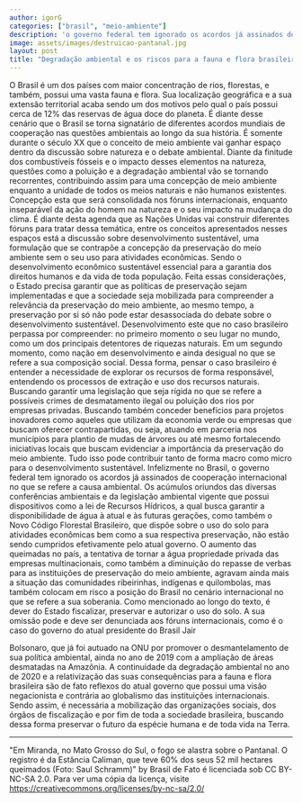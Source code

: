 ```yaml
---
author: igorG
categories: ["brasil", "meio-ambiente"]
description: 'o governo federal tem ignorado os acordos já assinados de cooperação internacional no que se refere a causa ambiental'
image: assets/images/destruicao-pantanal.jpg
layout: post
title: "Degradação ambiental e os riscos para a fauna e flora brasileira"
---
```

O Brasil é um dos países com maior concentração de rios, florestas, e também, possui uma vasta fauna e flora. Sua localização geográfica e a sua extensão territorial acaba sendo um dos motivos pelo qual o país possui cerca de 12% das reservas de água doce do planeta. É diante desse cenário que o Brasil se torna signatário de diferentes acordos mundiais de cooperação nas questões ambientais ao longo da sua história.
É somente durante o século XX que o conceito de meio ambiente vai ganhar espaço dentro da discussão sobre natureza e o debate ambiental. Diante da finitude dos combustíveis fósseis e o impacto desses elementos na natureza, questões como a poluição e a degradação ambiental vão se tornando recorrentes, contribuindo assim para uma concepção de meio ambiente enquanto a unidade de todos os meios naturais e não humanos existentes.
Concepção esta que será consolidada nos fóruns internacionais, enquanto inseparável da ação do homem na natureza e o seu impacto na mudança do clima. É diante desta agenda que as Nações Unidas vai construir diferentes fóruns para tratar dessa temática, entre os conceitos apresentados nesses espaços está a discussão sobre desenvolvimento sustentável, uma formulação que se contrapõe a concepção da preservação do meio ambiente sem o seu uso para atividades econômicas.
Sendo o desenvolvimento econômico sustentável essencial para a garantia dos direitos humanos e da vida de toda população. Feita essas considerações, o Estado precisa garantir que as políticas de preservação sejam implementadas e que a sociedade seja mobilizada para compreender a relevância da preservação do meio ambiente, ao mesmo tempo, a preservação por si só não pode estar desassociada do debate sobre o desenvolvimento sustentável.
Desenvolvimento este que no caso brasileiro perpassa por compreender: no primeiro momento o seu lugar no mundo, como um dos principais detentores de riquezas naturais. Em um segundo momento, como nação em desenvolvimento e ainda desigual no que se refere a sua composição social.
Dessa forma, pensar o caso brasileiro é entender a necessidade de explorar os recursos de forma responsável, entendendo os processos de extração e uso dos recursos naturais. Buscando garantir uma legislação que seja rígida no que se refere a possíveis crimes de desmatamento ilegal ou poluição dos rios por empresas privadas.
Buscando também conceder benefícios para projetos inovadores como aqueles que utilizam da economia verde ou empresas que buscam oferecer contrapartidas, ou seja, atuando em parceria nos municípios para plantio de mudas de árvores ou até mesmo fortalecendo iniciativas locais que buscam evidenciar a importância da preservação do meio ambiente. Tudo isso pode contribuir tanto de forma macro como micro para o desenvolvimento sustentável.
Infelizmente no Brasil, o governo federal tem ignorado os acordos já assinados de cooperação internacional no que se refere a causa ambiental. Os acúmulos oriundos das diversas conferências ambientais e da legislação ambiental vigente que possui dispositivos como a lei de Recursos Hídricos, a qual busca garantir a disponibilidade de água à atual e às futuras gerações, como também o Novo Código Florestal Brasileiro, que dispõe sobre o uso do solo para atividades econômicas bem como a sua respectiva preservação, não estão sendo cumpridos efetivamente pelo atual governo.
O aumento das queimadas no país, a tentativa de tornar a água propriedade privada das empresas multinacionais, como também a diminuição do repasse de verbas para as instituições de preservação do meio ambiente, agravam ainda mais a situação das comunidades ribeirinhas, indígenas e quilombolas, mas também colocam em risco a posição do Brasil no cenário internacional no que se refere a sua soberania.
Como mencionado ao longo do texto, é dever do Estado fiscalizar, preservar e autorizar o uso do solo. A sua omissão pode e deve ser denunciada aos fóruns internacionais, como é o caso do governo do atual presidente do Brasil Jair

 Bolsonaro, que já foi autuado na ONU por promover o desmantelamento de sua política ambiental, ainda no ano de 2019 com a ampliação de áreas desmatadas na Amazônia.
A continuidade da degradação ambiental no ano de 2020 e a relativização das suas consequências para a fauna e flora brasileira são de fato reflexos do atual governo que possui uma visão negacionista e contrária ao ​globalismo​ das instituições internacionais.
Sendo assim, é necessária a mobilização das organizações sociais, dos órgãos de fiscalização e por fim de toda a sociedade brasileira, buscando dessa forma preservar o futuro da espécie humana e de toda vida na Terra.

---
"Em Miranda, no Mato Grosso do Sul, o fogo se alastra sobre o Pantanal. O registro é da Estância Caliman, que teve 60% dos seus 52 mil hectares queimados (Foto: Saul Schramm)" by Brasil de Fato é licenciada sob CC BY-NC-SA 2.0. Para ver uma cópia da licença, visite https://creativecommons.org/licenses/by-nc-sa/2.0/
